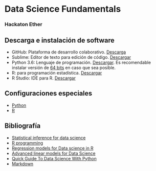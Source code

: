 # Data Science Fundamentals
### Hackaton Ether

## Descarga e instalación de software
 * GitHub: Plataforma de desarrollo colaborativo. [Descarga](https://desktop.github.com/)
 * Sublime: Editor de texto para edición de código. [Descargar](https://www.sublimetext.com/)
 * Python 3.6: Lenguaje de programación. [Descargar](https://www.python.org/downloads/). Es recomendable instalar versión de [64 bits](https://www.python.org/ftp/python/3.6.5/python-3.6.5-amd64.exe) en caso que sea posible.
 * R: para programación estadística. [Descargar](https://www.icesi.edu.co/CRAN/)
 * R Studio: IDE para R. [Descargar](https://www.rstudio.com/products/rstudio/download/)

## Configuraciones especiales
 - [Python](https://github.com/CamiloAguilar/DS_CrashCourse/blob/master/Python)
 - [R](https://github.com/CamiloAguilar/DS_CrashCourse/tree/master/R)
 
## Bibliografía
 - [Statistical inference for data science](https://leanpub.com/LittleInferenceBook)
 - [R programming](https://leanpub.com/rprogramming)
 - [Regression models for Data science in R](https://leanpub.com/regmods)
 - [Advanced linear models for Data Science](https://leanpub.com/lm)
 - [Quick Guide To Data Science With Python](https://leanpub.com/quickguidetodatasciencewithpython)
 - [Markdown](https://github.com/adam-p/markdown-here/wiki/Markdown-Cheatsheet)
